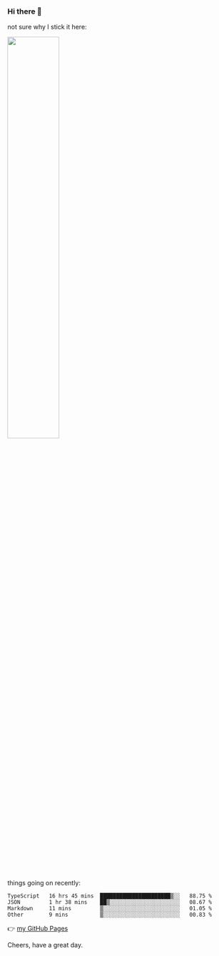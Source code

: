 ### Hi there 👋

not sure why I stick it here:

[<img width="48%" src="https://github-readme-stats.vercel.app/api?username=ykzhukian&show_icons=true&theme=dracula">](https://github.com/anuraghazra/github-readme-stats)


things going on recently:

<!--START_SECTION:waka-->

```text
TypeScript   16 hrs 45 mins  ██████████████████████▒░░   88.75 %
JSON         1 hr 38 mins    ██▒░░░░░░░░░░░░░░░░░░░░░░   08.67 %
Markdown     11 mins         ▒░░░░░░░░░░░░░░░░░░░░░░░░   01.05 %
Other        9 mins          ▒░░░░░░░░░░░░░░░░░░░░░░░░   00.83 %
```

<!--END_SECTION:waka-->

👉 [my GitHub Pages](https://ykzhukian.github.io)

Cheers, have a great day.

